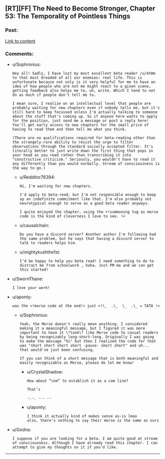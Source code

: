 ## [RT][FF] The Need to Become Stronger, Chapter 53: The Temporality of Pointless Things

### Post:

[Link to content](https://needtobecomestronger.wordpress.com/2021/02/01/563/)

### Comments:

- u/Sophronius:
  ```
  Hey all! Sadly, I have lost my most excellent beta reader /u/4t0m to that most dreaded of all our enemies: real life. This is unfortunate because not only is it very helpful for me to have an idea of how people who are not me might react to a given scene, getting feedback also helps me to, uh, write. Which I tend to not do as much if people don't tell me to.

  I mean sure, I realize on an intellectual level that people are probably waiting for new chapters even if nobody tells me, but it's still hard to keep focussed unless I'm actually talking to someone about the stuff that's coming up. So if anyone here wants to apply for the position, just send me a message or post a reply here! You'll get early access to new chapters for the small price of having to read them and then tell me what you think.

  (There are no qualifications required for beta-reading other than the strangely-rare ability to resist the urge to filter observations through the standard socially accepted filter. It's literally better to just write down the first thing that pops in your head as you read rather than transcribing it into "constructive criticism." Seriously, you wouldn't have to read it any differently than you would normally. Stream of consciousness is the way to go.)
  ```

  - u/Redditor76394:
    ```
    Hi, I'm waiting for new chapters. 

    I'd apply to beta-read, but I'm not responsible enough to keep up an indefinite commitment like that. I'm also probably not neurotypical enough to serve as a good beta reader anyways. 

    I quite enjoyed the chapter, using the >!summoning tug as morse code is the kind of cleverness I love to see. !<
    ```

  - u/causalchain:
    ```
    Do you have a discord server? Another author I'm following had the same problem, but he says that having a discord server to talk to readers helps him.
    ```

  - u/mightykushthe1st:
    ```
    I'd be happy to help you beta read! I need something to do to distract me from schoolwork , haha. Just PM me and we can get this started!
    ```

- u/SwornThane:
  ```
  I love your work!
  ```

- u/aponty:
  ```
  was the >!morse code at the end!< just >!\_  .\_  \_  .\_ = TATA !<
  ```

  - u/Sophronius:
    ```
    Yeah, the Morse doesn't really mean anything. I considered making it a meaningful message, but I figured it was more important to have it \*look\* like Morse code to casual readers by being recognizably long-short-long. Originally I was going to make the message "hi" but then I realized the code for that was "short short short short -pause- short short" and uh... that would've just been confusing.

    If you can think of a short message that is both meaningful and easily recognizable as Morse, please do let me know!
    ```

    - u/CrystalShadow:
      ```
      How about “com” to establish it as a com line?

      That’s

      -.-. --- --
      ```

    - u/aponty:
      ```
      I think it actually kind of makes sense as-is lmao  
      also, there's nothing to say their morse is the same as ours
      ```

- u/Godna:
  ```
  I suppose if you are looking for a beta. I am quite good at stream of consciousness. Although I have already read this chapter. I can attempt to give my thoughts on it if you'd like.
  ```

---

